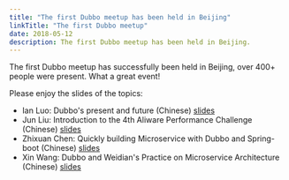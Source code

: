 ```yaml
---
title: "The first Dubbo meetup has been held in Beijing"
linkTitle: "The first Dubbo meetup"
date: 2018-05-12
description: The first Dubbo meetup has been held in Beijing.
---
```


The first Dubbo meetup has successfully been held in Beijing, over 400+ people were present. What a great event! 

Please enjoy the slides of the topics:
  * Ian Luo: Dubbo's present and future (Chinese) [slides](https://github.com/dubbo/awesome-dubbo/raw/master/slides/meetup/201805%40Beijing/dubbo-present-and-future.pdf)
  * Jun Liu: Introduction to the 4th Aliware Performance Challenge (Chinese) [slides](https://github.com/dubbo/awesome-dubbo/raw/master/slides/meetup/201805%40Beijing/introduction-to-4th-aliware-performance-challenge.pdf)
  * Zhixuan Chen: Quickly building Microservice with Dubbo and Spring-boot (Chinese) [slides](https://github.com/dubbo/awesome-dubbo/raw/master/slides/meetup/201805%40Beijing/quickly-building-microservice-with-dubbo-and-springboot.pdf)
  * Xin Wang: Dubbo and Weidian's Practice on Microservice Architecture (Chinese) [slides](https://github.com/dubbo/awesome-dubbo/raw/master/slides/meetup/201805%40Beijing/dubbo-and-weidian's-practice-on-microservice-architecture.pdf) 
